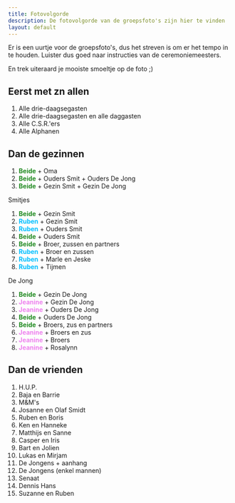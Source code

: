 ```yaml
---
title: Fotovolgorde
description: De fotovolgorde van de groepsfoto's zijn hier te vinden
layout: default
---
```


Er is een uurtje voor de groepsfoto's, dus het streven is om er het tempo in te houden. 
Luister dus goed naar instructies van de ceremoniemeesters.

En trek uiteraard je mooiste smoeltje op de foto ;)

## Eerst met zn allen
<ol>
    <li>Alle drie-daagsegasten</li>
    <li>Alle drie-daagsegasten en alle daggasten</li>
    <li>Alle C.S.R.'ers</li>
    <li>Alle Alphanen</li>
</ol>


## Dan de gezinnen
<ol>
    <li><b style="color: forestgreen;">Beide</b> + Oma</li>
    <li><b style="color: forestgreen;">Beide</b> + Ouders Smit + Ouders De Jong</li>
    <li><b style="color: forestgreen;">Beide</b> + Gezin Smit + Gezin De Jong</li>
</ol>

Smitjes
<ol>
    <li><b style="color: forestgreen;">Beide</b> + Gezin Smit</li>
    <li><b style="color: deepskyblue;">Ruben</b> + Gezin Smit</li>
    <li><b style="color: deepskyblue;">Ruben</b> + Ouders Smit</li>
    <li><b style="color: forestgreen;">Beide</b> + Ouders Smit</li>
    <li><b style="color: forestgreen;">Beide</b> + Broer, zussen en partners</li>
    <li><b style="color: deepskyblue;">Ruben</b> + Broer en zussen</li>
    <li><b style="color: deepskyblue;">Ruben</b> + Marle en Jeske</li>
    <li><b style="color: deepskyblue;">Ruben</b> + Tijmen</li>
</ol>

De Jong
<ol>
    <li><b style="color: forestgreen;">Beide</b> + Gezin De Jong</li>
    <li><b style="color: violet;">Jeanine</b> + Gezin De Jong</li>
    <li><b style="color: violet;">Jeanine</b> + Ouders De Jong</li>
    <li><b style="color: forestgreen;">Beide</b> + Ouders De Jong</li>
    <li><b style="color: forestgreen;">Beide</b> + Broers, zus en partners</li>
    <li><b style="color: violet;">Jeanine</b> + Broers en zus</li>
    <li><b style="color: violet;">Jeanine</b> + Broers</li>
    <li><b style="color: violet;">Jeanine</b> + Rosalynn</li>
</ol>

## Dan de vrienden
<ol>
    <li>H.U.P.</li>
    <li>Baja en Barrie</li>
    <li>M&M's</li>
    <li>Josanne en Olaf Smidt</li>
    <li>Ruben en Boris</li>
    <li>Ken en Hanneke</li>
    <li>Matthijs en Sanne</li>
    <li>Casper en Iris</li>
    <li>Bart en Jolien</li>
    <li>Lukas en Mirjam</li>
    <li>De Jongens + aanhang</li>
    <li>De Jongens (enkel mannen)</li>
    <li>Senaat</li>
    <li>Dennis Hans</li>
    <li>Suzanne en Ruben</li>
</ol>
